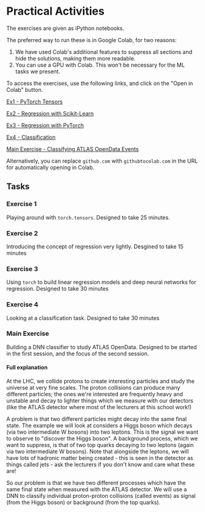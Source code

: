 # Practical Activities

The exercises are given as iPython notebooks.

The preferred way to run these is in Google Colab, for two reasons:
1. We have used Colab's additional features to suppress all sections and hide the solutions, making them more readable.
2. You can use a GPU with Colab. This won't be necessary for the ML tasks we present.

To access the exercises, use the following links, and click on the "Open in Colab" button.

[Ex1 - PyTorch Tensors](https://github.com/els285/Aachen_Intro2NN/blob/main/Exercises/1_Tensors.ipynb)

[Ex2 - Regression with Scikit-Learn](https://github.com/els285/Aachen_Intro2NN/blob/main/Exercises/2_Regression_Penguins_SKlearn.ipynb)

[Ex3 - Regression with PyTorch](https://github.com/els285/Aachen_Intro2NN/blob/main/Exercises/3_Regression_Penguins_PyTorch.ipynb)

[Ex4 - Classification](https://github.com/els285/Aachen_Intro2NN/blob/main/Exercises/4_Classification_Penguins.ipynb)

[Main Exercise - Classifying ATLAS OpenData Events](https://github.com/els285/Aachen_Intro2NN/blob/main/Exercises/DNN4HEP_exercise.ipynb)

Alternatively, you can replace `github.com` with `githubtocolab.com` in the URL for automatically opening in Colab.

## Tasks
### Exercise 1
Playing around with `torch.tensors`. Designed to take 25 minutes.

### Exercise 2
Introducing the concept of regression very lightly. Desgined to take 15 minutes

### Exercise 3
Using `torch` to build linear regression models and deep neural networks for regression. Designed to take 30 minutes

### Exercise 4
Looking at a classification task. Designed to take 30 minutes

### Main Exercise
Building a DNN classifier to study ATLAS OpenData. Designed to be started in the first session, and the focus of the second session.

#### Full explanation
At the LHC, we collide protons to create interesting particles and study the universe at very fine scales.
The proton collisions can produce many different particles; the ones we're interested are frequently heavy and unstable and decay to lighter things which we measure with our detectors (like the ATLAS detector where most of the lecturers at this school work!)

A problem is that two different particles might decay into the same final state. The example we will look at considers a Higgs boson which decays (via two intermediate W bosons) into two leptons. This is the signal we want to observe to "discover the Higgs boson". A background process, which we want to suppress, is that of two top quarks decaying to two leptons (again via two intermediate W bosons). Note that alongside the leptons, we will have lots of hadronic matter being created - this is seen in the detector as things called jets - ask the lecturers if you don't know and care what these are!

So our problem is that we have two different processes which have the same final state when measured with the ATLAS detector. We will use a DNN to classify individual proton-proton collisions (called events) as signal (from the Higgs boson) or background (from the top quarks).
